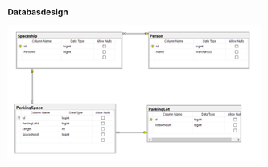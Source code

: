### Databasdesign

![Databasdesign](https://github.com/PGBSNH19/spacepark-grupp-1-spacepark/blob/master/Documentation/DBDesign.png)
